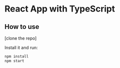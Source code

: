 #  React App  with TypeScript

## How to use

 [clone the repo]

Install it and run:

```sh
npm install
npm start
```


